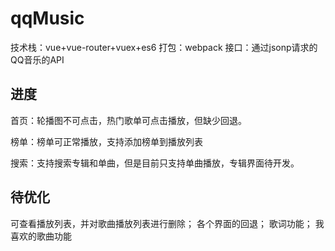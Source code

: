 # qqMusic
技术栈：vue+vue-router+vuex+es6
打包：webpack
接口：通过jsonp请求的QQ音乐的API

## 进度 
首页：轮播图不可点击，热门歌单可点击播放，但缺少回退。

榜单：榜单可正常播放，支持添加榜单到播放列表

搜索：支持搜索专辑和单曲，但是目前只支持单曲播放，专辑界面待开发。

## 待优化 
可查看播放列表，并对歌曲播放列表进行删除；
各个界面的回退；
歌词功能；
我喜欢的歌曲功能


